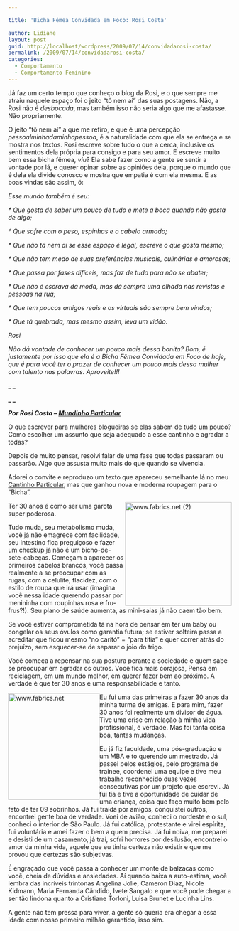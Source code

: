 ```yaml
---

title: 'Bicha Fêmea Convidada em Foco: Rosi Costa'

author: Lidiane
layout: post
guid: http://localhost/wordpress/2009/07/14/convidadarosi-costa/
permalink: /2009/07/14/convidadarosi-costa/
categories:
  - Comportamento
  - Comportamento Feminino
---
```

Já faz um certo tempo que conheço o blog da Rosi, e o que sempre me atraiu naquele espaço foi o jeito “tô nem aí” das suas postagens. Não, a Rosi não é _desbocada_, mas também isso não seria algo que me afastasse. Não propriamente.

O jeito “tô nem aí” a que me refiro, e que é uma percepção _pessoalminhadaminhapessoa_, é a naturalidade com que ela se entrega e se mostra nos textos. Rosi escreve sobre tudo o que a cerca, inclusive os sentimentos dela própria para consigo e para seu amor. E escreve muito bem essa bicha fêmea, _viu_? Ela sabe fazer como a gente se sentir a vontade por lá, e querer opinar sobre as opiniões dela, porque o mundo que é dela ela divide conosco e mostra que empatia é com ela mesma. E as boas vindas são assim, ó:

_Esse mundo também é seu:_ 

_* Que gosta de saber um pouco de tudo e mete a boca quando não gosta de algo;_

_* Que sofre com o peso, espinhas e o cabelo armado;_

_* Que não tá nem aí se esse espaço é legal, escreve o que gosta mesmo;_

_* Que não tem medo de suas preferências musicais, culinárias e amorosas;_

_* Que passa por fases difíceis, mas faz de tudo para não se abater;_

_* Que não é escrava da moda, mas dá sempre uma olhada nas revistas e pessoas na rua;_

_* Que tem poucos amigos reais e os virtuais são sempre bem vindos;_

_* Que tá quebrada, mas mesmo assim, leva um vidão._ 

_Rosi_

_Não dá vontade de conhecer um pouco mais dessa bonita? Bom, é justamente por isso que ela é a Bicha Fêmea Convidada em Foco de hoje, que é para você ter o prazer de conhecer um pouco mais dessa mulher com talento nas palavras. Aproveite!!!_

**_ _**

**_ _**

**_Por Rosi Costa – <a href="http://mundinhodarosi.blogspot.com/" target="_blank">Mundinho Particular</a>_**

O que escrever para mulheres blogueiras se elas sabem de tudo um pouco? Como escolher um assunto que seja adequado a esse cantinho e agradar a todas?

Depois de muito pensar, resolvi falar de uma fase que todas passaram ou passarão. Algo que assusta muito mais do que quando se vivencia.
  
Adorei o convite e reproduzo um texto que apareceu semelhante lá no meu <a href="http://mundinhodarosi.blogspot.com/" target="_blank">Cantinho Particular</a>, mas que ganhou nova e moderna roupagem para o &#8220;Bicha&#8221;.

[<img style="display: inline; margin-left: 0; margin-right: 0; border-width: 0;" title="www.fabrics.net (2)" src="http://www.trololodemulher.com.br/blog/wp-content/uploads/2009/07/www-fabrics-net2_thumb.jpg" alt="www.fabrics.net (2)" width="240" height="233" align="right" border="0" />](http://www.trololodemulher.com.br/blog/wp-content/uploads/2009/07/www-fabrics-net2.jpg) Ter 30 anos é como ser uma garota super poderosa.

Tudo muda, seu metabolismo muda, você já não emagrece com facilidade, seu intestino fica preguiçoso e fazer um checkup já não é um bicho-de-sete-cabeças. Começam a aparecer os primeiros cabelos brancos, você passa realmente a se preocupar com as rugas, com a celulite, flacidez, com o estilo de roupa que irá usar (imagina você nessa idade querendo passar por menininha com roupinhas rosa e fru-frus?!). Seu plano de saúde aumenta, as mini-saias já não caem tão bem.

Se você estiver comprometida tá na hora de pensar em ter um baby ou congelar os seus óvulos como garantia futura; se estiver solteira passa a acreditar que ficou mesmo “no caritó” = “para titia” e quer correr atrás do prejuízo, sem esquecer-se de separar o joio do trigo.

Você começa a repensar na sua postura perante a sociedade e quem sabe se preocupar em agradar os outros. Você fica mais corajosa, Pensa em reciclagem, em um mundo melhor, em querer fazer bem ao próximo. A verdade é que ter 30 anos é uma responsabilidade e tanto.

[<img style="display: inline; margin-left: 0; margin-right: 0; border-width: 0;" title="www.fabrics.net" src="http://www.trololodemulher.com.br/blog/wp-content/uploads/2009/07/www-fabrics-net_thumb.jpg" alt="www.fabrics.net" width="206" height="240" align="left" border="0" />](http://www.trololodemulher.com.br/blog/wp-content/uploads/2009/07/www-fabrics-net.jpg) Eu fui uma das primeiras a fazer 30 anos da minha turma de amigas. E para mim, fazer 30 anos foi realmente um divisor de água. Tive uma crise em relação à minha vida profissional, é verdade. Mas foi tanta coisa boa, tantas mudanças.

Eu já fiz faculdade, uma pós-graduação e um MBA e to querendo um mestrado. Já passei pelos estágios, pelo programa de trainee, coordenei uma equipe e tive meu trabalho reconhecido duas vezes consecutivas por um projeto que escrevi. Já fui tia e tive a oportunidade de cuidar de uma criança, coisa que faço muito bem pelo fato de ter 09 sobrinhos. Já fui traída por amigos, conquistei outros, encontrei gente boa de verdade. Voei de avião, conheci o nordeste e o sul, conheci o interior de São Paulo. Já fui católica, protestante e virei espírita, fui voluntária e amei fazer o bem a quem precisa. Já fui noiva, me preparei e desisti de um casamento, já traí, sofri horrores por desilusão, encontrei o amor da minha vida, aquele que eu tinha certeza não existir e que me provou que certezas são subjetivas.

É engraçado que você passa a conhecer um monte de balzacas como você, cheia de dúvidas e ansiedades. Aí quando baixa a auto-estima, você lembra das incríveis trintonas Angelina Jolie, Cameron Diaz, Nicole Kidmann, Maria Fernanda Cândido, Ivete Sangalo e que você pode chegar a ser tão lindona quanto a Cristiane Torloni, Luisa Brunet e Lucinha Lins.

A gente não tem pressa para viver, a gente só queria era chegar a essa idade com nosso primeiro milhão garantido, isso sim.